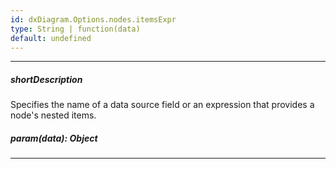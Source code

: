 ```yaml
---
id: dxDiagram.Options.nodes.itemsExpr
type: String | function(data)
default: undefined
---
```

---
##### shortDescription
Specifies the name of a data source field or an expression that provides a node's nested items.
##### param(data): Object

---
